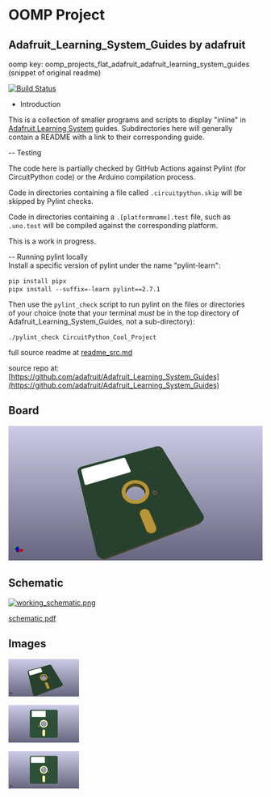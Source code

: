 # OOMP Project  
## Adafruit_Learning_System_Guides  by adafruit  
  
oomp key: oomp_projects_flat_adafruit_adafruit_learning_system_guides  
(snippet of original readme)  
  
[![Build Status](https://travis-ci.com/adafruit/Adafruit_Learning_System_Guides.svg?branch=main)](https://travis-ci.com/adafruit/Adafruit_Learning_System_Guides)  
- Introduction  
  
This is a collection of smaller programs and scripts to display "inline" in  
[Adafruit Learning System][learn] guides.  Subdirectories here will generally  
contain a README with a link to their corresponding guide.  
  
-- Testing  
  
The code here is partially checked by GitHub Actions against Pylint (for  
CircuitPython code) or the Arduino compilation process.  
  
Code in directories containing a file called `.circuitpython.skip` will be  
skipped by Pylint checks.  
  
Code in directories containing a `.[platformname].test` file, such as  
`.uno.test` will be compiled against the corresponding platform.  
  
This is a work in progress.  
  
[learn]: https://learn.adafruit.com/  
  
-- Running pylint locally  
Install a specific version of pylint under the name "pylint-learn":  
```  
pip install pipx  
pipx install --suffix=-learn pylint==2.7.1  
```  
Then use the `pylint_check` script to run pylint on the files or directories  
of your choice (note that your terminal *must* be in the top directory of  
Adafruit_Learning_System_Guides, not a sub-directory):  
```  
./pylint_check CircuitPython_Cool_Project  
```  
  
  full source readme at [readme_src.md](readme_src.md)  
  
source repo at: [https://github.com/adafruit/Adafruit_Learning_System_Guides](https://github.com/adafruit/Adafruit_Learning_System_Guides)  
## Board  
  
[![working_3d.png](working_3d_600.png)](working_3d.png)  
## Schematic  
  
[![working_schematic.png](working_schematic_600.png)](working_schematic.png)  
  
[schematic pdf](working_schematic.pdf)  
## Images  
  
[![working_3d.png](working_3d_140.png)](working_3d.png)  
  
[![working_3d_back.png](working_3d_back_140.png)](working_3d_back.png)  
  
[![working_3d_front.png](working_3d_front_140.png)](working_3d_front.png)  
